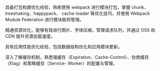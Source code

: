 


具备打包构建优化经验，熟练使用 webpack 进行模块打包，掌握 chunk、treeshaking、happypack、
cache-loader 等优化技巧，并使用 Webpack Module Federation 进行模块联邦管理。

精通资源优化，能够有效进行图片、字体压缩，管理请求队列，并通过 OSS 和 CDN 提升资源加载速度。

具有应用性能优化经验，包括数据结构优化和应用模块更新。

深入了解缓存机制，熟悉强缓存（Expiration、Cache-Control）、协商缓存（Etag）和策略缓存（Service-
Worker）的配置与管理。